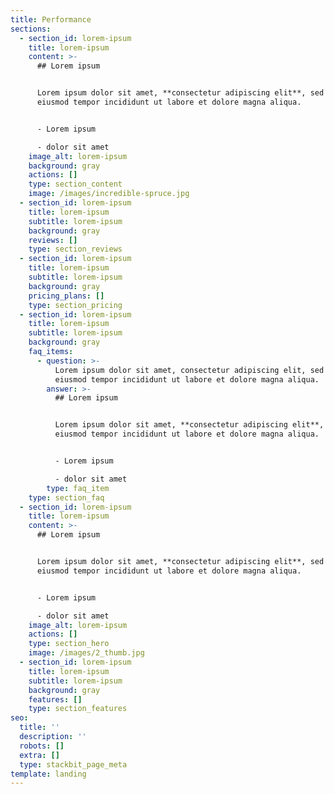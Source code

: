 ```yaml
---
title: Performance
sections:
  - section_id: lorem-ipsum
    title: lorem-ipsum
    content: >-
      ## Lorem ipsum


      Lorem ipsum dolor sit amet, **consectetur adipiscing elit**, sed do
      eiusmod tempor incididunt ut labore et dolore magna aliqua.


      - Lorem ipsum

      - dolor sit amet
    image_alt: lorem-ipsum
    background: gray
    actions: []
    type: section_content
    image: /images/incredible-spruce.jpg
  - section_id: lorem-ipsum
    title: lorem-ipsum
    subtitle: lorem-ipsum
    background: gray
    reviews: []
    type: section_reviews
  - section_id: lorem-ipsum
    title: lorem-ipsum
    subtitle: lorem-ipsum
    background: gray
    pricing_plans: []
    type: section_pricing
  - section_id: lorem-ipsum
    title: lorem-ipsum
    subtitle: lorem-ipsum
    background: gray
    faq_items:
      - question: >-
          Lorem ipsum dolor sit amet, consectetur adipiscing elit, sed do
          eiusmod tempor incididunt ut labore et dolore magna aliqua.
        answer: >-
          ## Lorem ipsum


          Lorem ipsum dolor sit amet, **consectetur adipiscing elit**, sed do
          eiusmod tempor incididunt ut labore et dolore magna aliqua.


          - Lorem ipsum

          - dolor sit amet
        type: faq_item
    type: section_faq
  - section_id: lorem-ipsum
    title: lorem-ipsum
    content: >-
      ## Lorem ipsum


      Lorem ipsum dolor sit amet, **consectetur adipiscing elit**, sed do
      eiusmod tempor incididunt ut labore et dolore magna aliqua.


      - Lorem ipsum

      - dolor sit amet
    image_alt: lorem-ipsum
    actions: []
    type: section_hero
    image: /images/2_thumb.jpg
  - section_id: lorem-ipsum
    title: lorem-ipsum
    subtitle: lorem-ipsum
    background: gray
    features: []
    type: section_features
seo:
  title: ''
  description: ''
  robots: []
  extra: []
  type: stackbit_page_meta
template: landing
---
```

